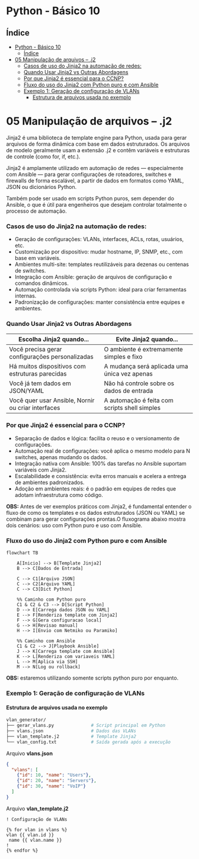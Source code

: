 # Python - Básico 10

## Índice
- [Python - Básico 10](#python---básico-10)
  - [Índice](#índice)
- [05 Manipulação de arquivos – .j2](#05-manipulação-de-arquivos--j2)
    - [Casos de uso do Jinja2 na automação de redes:](#casos-de-uso-do-jinja2-na-automação-de-redes)
    - [Quando Usar Jinja2 vs Outras Abordagens](#quando-usar-jinja2-vs-outras-abordagens)
    - [Por que Jinja2 é essencial para o CCNP?](#por-que-jinja2-é-essencial-para-o-ccnp)
    - [Fluxo do uso do Jinja2 com Python puro e com Ansible](#fluxo-do-uso-do-jinja2-com-python-puro-e-com-ansible)
    - [Exemplo 1: Geração de configuração de VLANs](#exemplo-1-geração-de-configuração-de-vlans)
      - [Estrutura de arquivos usada no exemplo](#estrutura-de-arquivos-usada-no-exemplo)

# 05 Manipulação de arquivos – .j2

Jinja2 é uma biblioteca de template engine para Python, usada para gerar arquivos de forma dinâmica com base em dados estruturados. Os arquivos de modelo geralmente usam a extensão .j2 e contêm variáveis e estruturas de controle (como for, if, etc.).

Jinja2 é amplamente utilizado em automação de redes — especialmente com Ansible — para gerar configurações de roteadores, switches e firewalls de forma escalável, a partir de dados em formatos como YAML, JSON ou dicionários Python.

Também pode ser usado em scripts Python puros, sem depender do Ansible, o que é útil para engenheiros que desejam controlar totalmente o processo de automação.

### Casos de uso do Jinja2 na automação de redes:

- Geração de configurações: VLANs, interfaces, ACLs, rotas, usuários, etc.
- Customização por dispositivo: mudar hostname, IP, SNMP, etc., com base em variáveis.
- Ambientes multi-site: templates reutilizáveis para dezenas ou centenas de switches.
- Integração com Ansible: geração de arquivos de configuração e comandos dinâmicos.
- Automação controlada via scripts Python: ideal para criar ferramentas internas.
- Padronização de configurações: manter consistência entre equipes e ambientes.

### Quando Usar Jinja2 vs Outras Abordagens

| Escolha Jinja2 quando...	                         | Evite Jinja2 quando...                             |
|----------------------------------------------------|----------------------------------------------------|
| Você precisa gerar configurações personalizadas	 |  O ambiente é extremamente simples e fixo          |
| Há muitos dispositivos com estruturas parecidas	 |  A mudança será aplicada uma única vez apenas      |
| Você já tem dados em JSON/YAML	                 |  Não há controle sobre os dados de entrada         |
| Você quer usar Ansible, Nornir ou criar interfaces |  A automação é feita com scripts shell simples     | 

### Por que Jinja2 é essencial para o CCNP?

- Separação de dados e lógica: facilita o reuso e o versionamento de configurações.
- Automação real de configurações: você aplica o mesmo modelo para N switches, apenas mudando os dados.
- Integração nativa com Ansible: 100% das tarefas no Ansible suportam variáveis com Jinja2.
- Escalabilidade e consistência: evita erros manuais e acelera a entrega de ambientes padronizados.
- Adoção em ambientes reais: é o padrão em equipes de redes que adotam infraestrutura como código.  
 
**OBS:** Antes de ver exemplos práticos com Jinja2, é fundamental entender o fluxo de como os templates e os dados estruturados (JSON ou YAML) se combinam para gerar configurações prontas.O fluxograma abaixo mostra dois cenários: uso com Python puro e uso com Ansible.

### Fluxo do uso do Jinja2 com Python puro e com Ansible

```mermaid
flowchart TB

    A[Inicio] --> B[Template Jinja2]
    B --> C[Dados de Entrada]

    C --> C1[Arquivo JSON]
    C --> C2[Arquivo YAML]
    C --> C3[Dict Python]

    %% Caminho com Python puro
    C1 & C2 & C3 --> D[Script Python]
    D --> E[Carrega dados JSON ou YAML]
    E --> F[Renderiza template com Jinja2]
    F --> G[Gera configuracao local]
    G --> H[Revisao manual]
    H --> I[Envio com Netmiko ou Paramiko]

    %% Caminho com Ansible
    C1 & C2 --> J[Playbook Ansible]
    J --> K[Carrega template com Ansible]
    K --> L[Renderiza com variaveis YAML]
    L --> M[Aplica via SSH]
    M --> N[Log ou rollback]
```

**OBS:** estaremos utilizando somente scripts python puro por enquanto.

### Exemplo 1: Geração de configuração de VLANs

#### Estrutura de arquivos usada no exemplo

```bash
vlan_generator/
├── gerar_vlans.py              # Script principal em Python
├── vlans.json                  # Dados das VLANs
├── vlan_template.j2            # Template Jinja2
└── vlan_config.txt             # Saída gerada após a execução
```

Arquivo **vlans.json**  

```json
{
  "vlans": [
    {"id": 10, "name": "Users"},
    {"id": 20, "name": "Servers"},
    {"id": 30, "name": "VoIP"}
  ]
}
```

Arquivo **vlan_template.j2**  

```j2
! Configuração de VLANs

{% for vlan in vlans %}
vlan {{ vlan.id }}
 name {{ vlan.name }}
!
{% endfor %}
```